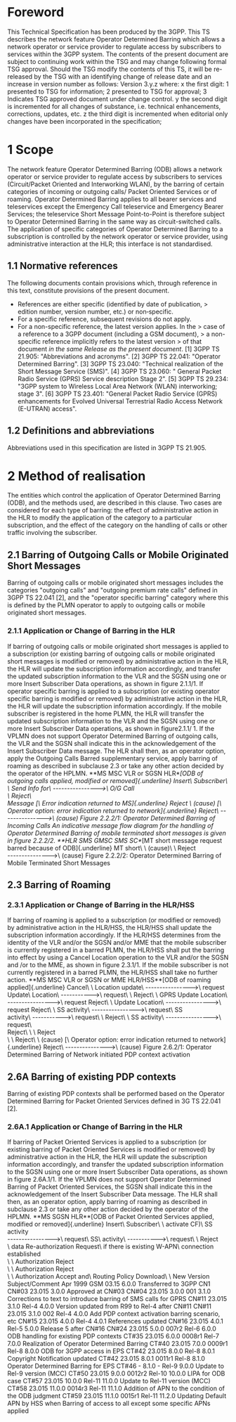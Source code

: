 # Foreword
This Technical Specification has been produced by the 3GPP.
This TS describes the network feature Operator Determined Barring which allows
a network operator or service provider to regulate access by subscribers to
services within the 3GPP system.
The contents of the present document are subject to continuing work within the
TSG and may change following formal TSG approval. Should the TSG modify the
contents of this TS, it will be re-released by the TSG with an identifying
change of release date and an increase in version number as follows:
Version 3.y.z
where:
x the first digit:
1 presented to TSG for information;
2 presented to TSG for approval;
3 Indicates TSG approved document under change control.
y the second digit is incremented for all changes of substance, i.e. technical
enhancements, corrections, updates, etc.
z the third digit is incremented when editorial only changes have been
incorporated in the specification;
# 1 Scope
The network feature Operator Determined Barring (ODB) allows a network
operator or service provider to regulate access by subscribers to services
(Circuit/Packet Oriented and Interworking WLAN), by the barring of certain
categories of incoming or outgoing calls/ Packet Oriented Services or of
roaming. Operator Determined Barring applies to all bearer services and
teleservices except the Emergency Call teleservice and Emergency Bearer
Services; the teleservice Short Message Point-to-Point is therefore subject to
Operator Determined Barring in the same way as circuit-switched calls.
The application of specific categories of Operator Determined Barring to a
subscription is controlled by the network operator or service provider, using
administrative interaction at the HLR; this interface is not standardised.
## 1.1 Normative references
The following documents contain provisions which, through reference in this
text, constitute provisions of the present document.
  * References are either specific (identified by date of publication, > edition number, version number, etc.) or non‑specific.
  * For a specific reference, subsequent revisions do not apply.
  * For a non-specific reference, the latest version applies. In the > case of a reference to a 3GPP document (including a GSM document), > a non-specific reference implicitly refers to the latest version > of that document _in the same Release as the present document_.
[1] 3GPP TS 21.905: \"Abbreviations and acronyms\".
[2] 3GPP TS 22.041: \"Operator Determined Barring\".
[3] 3GPP TS 23.040: \"Technical realization of the Short Message Service
(SMS)\".
[4] 3GPP TS 23.060: \" General Packet Radio Service (GPRS) Service description
Stage 2\".
[5] 3GPP TS 29.234: \"3GPP system to Wireless Local Area Network (WLAN)
interworking; stage 3\".
[6] 3GPP TS 23.401: \"General Packet Radio Service (GPRS) enhancements for
Evolved Universal Terrestrial Radio Access Network (E-UTRAN) access\".
## 1.2 Definitions and abbreviations
Abbreviations used in this specification are listed in 3GPP TS 21.905.
# 2 Method of realisation
The entities which control the application of Operator Determined Barring
(ODB), and the methods used, are described in this clause. Two cases are
considered for each type of barring: the effect of administrative action in
the HLR to modify the application of the category to a particular
subscription, and the effect of the category on the handling of calls or other
traffic involving the subscriber.
## 2.1 Barring of Outgoing Calls or Mobile Originated Short Messages
Barring of outgoing calls or mobile originated short messages includes the
categories \"outgoing calls\" and \"outgoing premium rate calls\" defined in
3GPP TS 22.041 [2], and the \"operator specific barring\" category where this
is defined by the PLMN operator to apply to outgoing calls or mobile
originated short messages.
### 2.1.1 Application or Change of Barring in the HLR
If barring of outgoing calls or mobile originated short messages is applied to
a subscription (or existing barring of outgoing calls or mobile originated
short messages is modified or removed) by administrative action in the HLR,
the HLR will update the subscription information accordingly, and transfer the
updated subscription information to the VLR and the SGSN using one or more
Insert Subscriber Data operations, as shown in figure 2.1.1/1.
If operator specific barring is applied to a subscription (or existing
operator specific barring is modified or removed) by administrative action in
the HLR, the HLR will update the subscription information accordingly. If the
mobile subscriber is registered in the home PLMN, the HLR will transfer the
updated subscription information to the VLR and the SGSN using one or more
Insert Subscriber Data operations, as shown in figure2.1.1/ 1.
If the VPLMN does not support Operator Determined Barring of outgoing calls,
the VLR and the SGSN shall indicate this in the acknowledgement of the Insert
Subscriber Data message. The HLR shall then, as an operator option, apply the
Outgoing Calls Barred supplementary service, apply barring of roaming as
described in subclause 2.3 or take any other action decided by the operator of
the HPLMN.
**MS MSC VLR or SGSN HLR\**[ODB of outgoing calls applied, modified or
removed]{.underline}
Insert\ Subscriber\ \\ Send Info for\ \---------------->\ O/G Call\
\ Reject\ \
Message
[\ Error indication returned to MS]{.underline}
Reject
\\ (cause)
[\ Operator option: error indication returned to network]{.underline}
Reject\ \--------------->\ (cause)
Figure 2.2.2/1: Operator Determined Barring of Incoming Calls
An indicative message flow diagram for the handling of Operator Determined
Barring of mobile terminated short messages is given in figure 2.2.2/2.
**HLR SMS GMSC SMS SC\**[MT short message request barred because of
ODB]{.underline}
MT short\ \\ (cause)\ \ Reject\
\--------------->\ (cause)
Figure 2.2.2/2: Operator Determined Barring of Mobile Terminated Short
Messages
## 2.3 Barring of Roaming
### 2.3.1 Application or Change of Barring in the HLR/HSS
If barring of roaming is applied to a subscription (or modified or removed) by
administrative action in the HLR/HSS, the HLR/HSS shall update the
subscription information accordingly. If the HLR/HSS determines from the
identity of the VLR and/or the SGSN and/or MME that the mobile subscriber is
currently registered in a barred PLMN, the HLR/HSS shall put the barring into
effect by using a Cancel Location operation to the VLR and/or the SGSN and /or
to the MME, as shown in figure 2.3.1/1. If the mobile subscriber is not
currently registered in a barred PLMN, the HLR/HSS shall take no further
action.
**MS MSC VLR or SGSN or MME HLR/HSS\**[ODB of roaming applied]{.underline}
Cancel\ \\ Location update\ \---------------->\ request
Update\ Location\ \----------->\ request\ \ Reject\ \\ GPRS Update
Location\ \---------------->\ request
Reject\ \\ Update
Location\ \---------------->\ request
Reject\ \\ SS activity\ \---------------->\ request\ SS\
activity\ \----------->\ request\ \ Reject\ \\ SS activity\ \---------------->\ request\ \
Reject\ \\ \ Reject\
\\ \ Reject\ \\
(cause)
[\ Operator option: error indication returned to network]{.underline}
Reject\ \--------------->\ (cause)
Figure 2.6.2/1: Operator Determined Barring of Network initiated PDP context
activation
## 2.6A Barring of existing PDP contexts
Barring of existing PDP contexts shall be performed based on the Operator
Determined Barring for Packet Oriented Services defined in 3G TS 22.041 [2].
### 2.6A.1 Application or Change of Barring in the HLR
If barring of Packet Oriented Services is applied to a subscription (or
existing barring of Packet Oriented Services is modified or removed) by
administrative action in the HLR, the HLR will update the subscription
information accordingly, and transfer the updated subscription information to
the SGSN using one or more Insert Subscriber Data operations, as shown in
figure 2.6A.1/1.
If the VPLMN does not support Operator Determined Barring of Packet Oriented
Services, the SGSN shall indicate this in the acknowledgement of the Insert
Subscriber Data message. The HLR shall then, as an operator option, apply
barring of roaming as described in subclause 2.3 or take any other action
decided by the operator of the HPLMN.
**MS SGSN HLR\**[ODB of Packet Oriented Services applied, modified or
removed]{.underline}
Insert\ Subscriber\ \\ activate CF)\ SS activity\
\---------------->\ request\ SS\ activity\ \----------->\ request\ \ Reject\
\\ data
Re-authorization Request\ if there is existing W-APN\ connection established\
\\ \ Authorization Reject\
\\ \ Authorization Reject\
\\ \ Authorization Accept and\ Routing
Policy Download\ \ New Version Subject/Comment Apr 1999 GSM
03.15 6.0.0 Transferred to 3GPP CN1 CN#03 23.015 3.0.0 Approved at CN#03 CN#04
23.015 3.0.0 001 3.1.0 Corrections to text to introduce barring of SMS calls
for GPRS CN#11 23.015 3.1.0 Rel-4 4.0.0 Version updated from R99 to Rel-4
after CN#11 CN#11 23.015 3.1.0 002 Rel-4 4.0.0 Add PDP context activation
barring scenario, etc CN#15 23.015 4.0.0 Rel-4 4.0.1 References updated CN#16
23.015 4.0.1 Rel-5 5.0.0 Release 5 after CN#16 CN#24 23.015 5.0.0 007r2 Rel-6
6.0.0 ODB handling for existing PDP contexts CT#35 23.015 6.0.0 0008r1 Rel-7
7.0.0 Realization of Operator Determined Barring CT#40 23.015 7.0.0 0009r1
Rel-8 8.0.0 ODB for 3GPP access in EPS CT#42 23.015 8.0.0 Rel-8 8.0.1
Copyright Notification updated CT#42 23.015 8.0.1 0011r1 Rel-8 8.1.0 Operator
Determined Barring for EPS CT#46 - 8.1.0 - Rel-9 9.0.0 Update to Rel-9 version
(MCC) CT#50 23.015 9.0.0 0012r2 Rel-10 10.0.0 LIPA for ODB case CT#57 23.015
10.0.0 Rel-11 11.0.0 Update to Rel-11 version (MCC) CT#58 23.015 11.0.0 0014r3
Rel-11 11.1.0 Addition of APN to the condition of the ODB judgment CT#59
23.015 11.1.0 0015r1 Rel-11 11.2.0 Updating Default APN by HSS when Barring of
access to all except some specific APNs applied